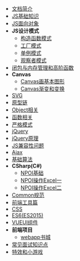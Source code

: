 - [文档简介]()
- [JS基础知识](document/js-base)
- [JS面向对象](document/object-oriented)
- **JS设计模式**
    - [构造函数模式](document/jsdesignpatterns/01constructor-model)
    - [工厂模式](document/jsdesignpatterns/02factory-model)
    - [单例模式](document/jsdesignpatterns/03singleton-model)
    - [观察者模式](document/jsdesignpatterns/04observer-model)
- [闭包与内存管理和高阶函数](document/closure-memory-function)
- **Canvas**
    - [Canvas画基本图形](document/canvas/canvas001)
    - [Canvas渐变和变换](document/canvas/canvas002)
- [SVG](document/svg)
- [原型链](document/prototype)
- [Object相关](document/object)
- [函数相关](document/function)
- [严格模式](document/strict)
- [jQuery](document/jquery)
- [jQuery原理](document/jquery-theory)
- [JS兼容性问题](document/compatibility)
- [Ajax](document/ajax.md)
- [基础算法](document/basic-algorithm)
- **CSharp(C#)**
    - [NPOI基础](document/csharp/npoi.md)
    - [NPOI操作Excel一](document/csharp/npoi-excel1.md)
    - [NPOI操作Excel二](document/csharp/npoi-excel2.md)
- [Common规范](document/commonjs.md)
- [前端工具篇](document/tool.md)
- [CSS](document/css.md)
- [ES6(ES2015)](document/ES6)
- [VUEUI组件](document/vueui.md)
- **前端项目**
    - [webapp书城](projects/webapp-book)
- [常见面试知识点](document/interview)
- [特效和小游戏](document/beautiful)